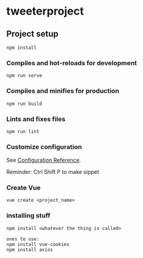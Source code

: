 # tweeterproject

## Project setup
```
npm install
```

### Compiles and hot-reloads for development
```
npm run serve
```

### Compiles and minifies for production
```
npm run build
```

### Lints and fixes files
```
npm run lint
```

### Customize configuration
See [Configuration Reference](https://cli.vuejs.org/config/).

<!-- Yes, I put notes onto my projects -->
Reminder: Ctrl Shift P to make sippet

### Create Vue
```
vue create <project_name>
```

### installing stuff
```
npm install <whatever the thing is called>

ones to use: 
npm install vue-cookies
npm install axios
```
